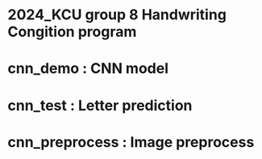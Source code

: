 # 2024_KCU group 8 Handwriting Congition program
# cnn_demo : CNN model
# cnn_test : Letter prediction
# cnn_preprocess : Image preprocess
